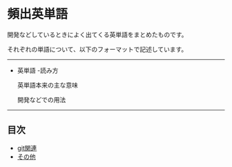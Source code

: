 # 頻出英単語

開発などしているときによく出てくる英単語をまとめたものです。

それぞれの単語について、以下のフォーマットで記述しています。

---

- 英単語 -読み方
  
  英単語本来の主な意味

  開発などでの用法

---

## 目次
  - [git関連](git.md)
  - [その他](etc.md)